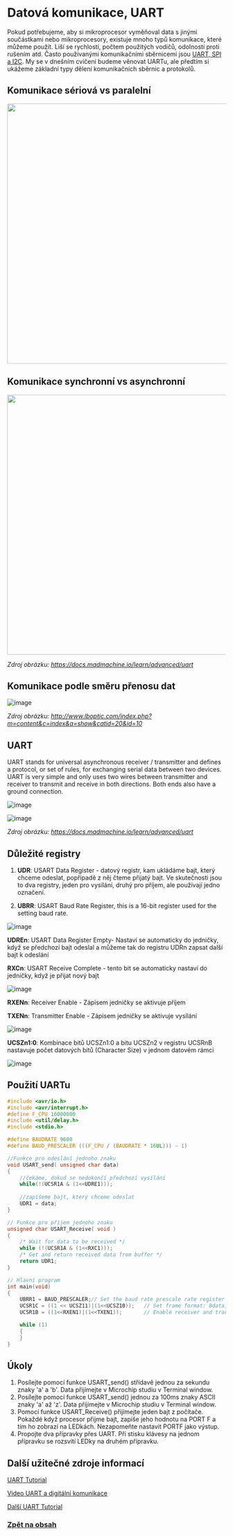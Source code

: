 # Datová komunikace, UART
Pokud potřebujeme, aby si mikroprocesor vyměňoval data s jinými součástkami nebo mikroprocesory, existuje mnoho typů komunikace, které můžeme použít. Liší se rychlostí, počtem použitých vodičů, odolností proti rušením atd. Často používanými komunikačními sběrnicemi jsou [UART, SPI a I2C](https://www.hibit.dev/posts/102/communication-protocols-uart-i2c-and-spi). My se v dnešním cvičení budeme věnovat UARTu, ale předtím si ukážeme základní typy dělení komunikačních sběrnic a protokolů.

## Komunikace sériová vs paralelní
<img src="https://github.com/user-attachments/assets/b722c856-ee3a-4386-9277-d220b1fbb68c" width="600"/>

## Komunikace synchronní vs asynchronní
<img src="https://github.com/user-attachments/assets/f093542f-f7f0-45c8-bd6f-ed4ccfbbfce0" width="600"/>

*Zdroj obrázku: https://docs.madmachine.io/learn/advanced/uart*

## Komunikace podle směru přenosu dat
![image](https://github.com/user-attachments/assets/7a229ec2-9fcf-4323-990d-89079ab7ef44)

*Zdroj obrázku: http://www.lboptic.com/index.php?m=content&c=index&a=show&catid=20&id=10*


## UART 
UART stands for universal asynchronous receiver / transmitter and defines a protocol, or set of rules, for exchanging serial data between two devices. UART is very simple and only uses two wires between transmitter and receiver to transmit and receive in both directions. Both ends also have a ground connection.

![image](https://github.com/user-attachments/assets/df3e67e7-d689-404f-a48b-13965745c909)

![image](https://github.com/user-attachments/assets/c544e539-6958-4283-9fec-905060d4e42c)

*Zdroj obrázku: https://docs.madmachine.io/learn/advanced/uart*


## Důležité registry
1. **UDR**: USART Data Register - datový registr, kam ukládáme bajt, který chceme odeslat, popřípadě z něj čteme přijatý bajt. Ve skutečnosti jsou to dva registry, jeden pro vysílání, druhý pro příjem, ale používají jedno označení.

3. **UBRR**: USART Baud Rate Register, this is a 16-bit register used for the setting baud rate.


![image](https://github.com/user-attachments/assets/9cbfa471-2743-433b-ae33-8aa2f83c389f)

**UDREn**: USART Data Register Empty- Nastaví se automaticky do jedničky, když se předchozí bajt odeslal a můžeme tak do registru UDRn zapsat další bajt k odeslání

**RXCn**: USART Receive Complete - tento bit se automaticky nastaví do jedničky, když je přijat nový bajt

![image](https://github.com/user-attachments/assets/866889a6-f2ca-461c-ab52-81cf4cb518bb)

**RXENn**: Receiver Enable - Zápisem jedničky se aktivuje příjem

**TXENn**: Transmitter Enable - Zápisem jedničky se aktivuje vysílání

![image](https://github.com/user-attachments/assets/945f0ace-4812-4466-b15f-0ce4130af783)

**UCSZn1:0**: Kombinace bitů UCSZn1:0 a bitu UCSZn2 v registru UCSRnB nastavuje počet datových bitů (Character Size) v jednom datovém rámci

![image](https://github.com/user-attachments/assets/bced14bb-1a4e-4121-ba5c-1f0983a2f354)


## Použití UARTu

```c
#include <avr/io.h>
#include <avr/interrupt.h>
#define F_CPU 16000000
#include <util/delay.h>
#include <stdio.h>

#define BAUDRATE 9600
#define BAUD_PRESCALER (((F_CPU / (BAUDRATE * 16UL))) - 1)

//Funkce pro odeslání jednoho znaku
void USART_send( unsigned char data)
{
	//čekáme, dokud se nedokončí předchozí vysílání
	while(!(UCSR1A & (1<<UDRE1)));
	
	//zapíšeme bajt, který chceme odeslat
	UDR1 = data;
}

// Funkce pro příjem jednoho znaku
unsigned char USART_Receive( void )
{
	/* Wait for data to be received */
	while (!(UCSR1A & (1<<RXC1)));
	/* Get and return received data from buffer */
	return UDR1;
}

// Hlavní program
int main(void)
{
	UBRR1 = BAUD_PRESCALER;// Set the baud rate prescale rate register
	UCSR1C = ((1 << UCSZ11)|(1<<UCSZ10));   // Set frame format: 8data, 1 stop bit
	UCSR1B = ((1<<RXEN1)|(1<<TXEN1));       // Enable receiver and transmitter

	while (1) 
	{
	}
}
```


## Úkoly
1. Posílejte pomocí funkce USART_send() střídavě jednou za sekundu znaky 'a' a 'b'. Data přijímejte v Microchip studiu v Terminal window.
2. Posílejte pomocí funkce USART_send() jednou za 100ms znaky ASCII znaky 'a' až 'z'. Data přijímejte v Microchip studiu v Terminal window.
3. Pomocí funkce USART_Receive() přijímejte jeden bajt z počítače. Pokaždé když procesor přijme bajt, zapíše jeho hodnotu na PORT F a tím ho zobrazí na LEDkách. Nezapomeňte nastavit PORTF jako výstup. 
4. Propojte dva přípravky přes UART. Při stisku klávesy na jednom přípravku se rozsvítí LEDky na druhém přípravku. 


## Další užitečné zdroje informací
[UART Tutorial](https://www.electronicwings.com/avr-atmega/atmega1632-usart)

[Video UART a digitální komunikace](https://www.youtube.com/watch?feature=shared&v=Af6wO4QX28E)

[Další UART Tutorial](https://learn.sparkfun.com/tutorials/serial-communication)


### [Zpět na obsah](README.md)
